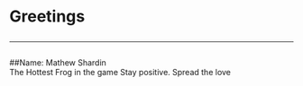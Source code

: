 # Greetings <hr>
##Name:
Mathew Shardin <br> 
The Hottest Frog in the game
Stay positive. Spread the love
